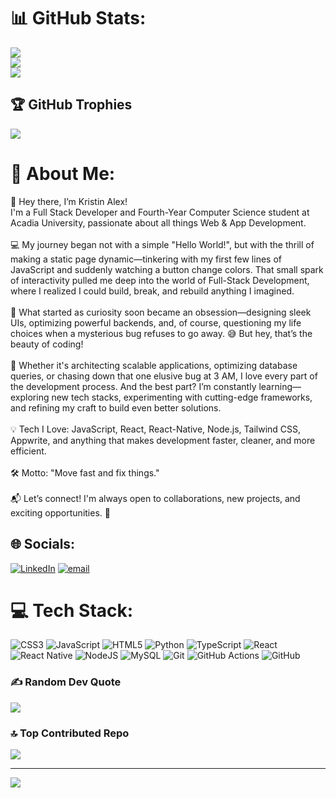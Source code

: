 # 📊 GitHub Stats:
![](https://github-readme-stats.vercel.app/api?username=KristinAlex1&theme=dark&hide_border=false&include_all_commits=false&count_private=true)<br/>
![](https://github-readme-streak-stats.herokuapp.com/?user=KristinAlex1&theme=dark&hide_border=false)<br/>
![](https://github-readme-stats.vercel.app/api/top-langs/?username=KristinAlex1&theme=dark&hide_border=false&include_all_commits=false&count_private=true&layout=compact)

## 🏆 GitHub Trophies
![](https://github-profile-trophy.vercel.app/?username=KristinAlex1&theme=radical&no-frame=false&no-bg=true&margin-w=4)

# 💫 About Me:
👋 Hey there, I’m Kristin Alex!<br>I'm a Full Stack Developer and Fourth-Year Computer Science student at Acadia University, passionate about all things Web & App Development.<br><br>💻 My journey began not with a simple "Hello World!", but with the thrill of making a static page dynamic—tinkering with my first few lines of JavaScript and suddenly watching a button change colors. That small spark of interactivity pulled me deep into the world of Full-Stack Development, where I realized I could build, break, and rebuild anything I imagined.<br><br>🚀 What started as curiosity soon became an obsession—designing sleek UIs, optimizing powerful backends, and, of course, questioning my life choices when a mysterious bug refuses to go away. 😅 But hey, that’s the beauty of coding!<br><br>🔧 Whether it's architecting scalable applications, optimizing database queries, or chasing down that one elusive bug at 3 AM, I love every part of the development process. And the best part? I’m constantly learning—exploring new tech stacks, experimenting with cutting-edge frameworks, and refining my craft to build even better solutions.<br><br>💡 Tech I Love: JavaScript, React, React-Native, Node.js, Tailwind CSS, Appwrite, and anything that makes development faster, cleaner, and more efficient.<br><br>🛠️ Motto: "Move fast and fix things."<br><br>📬 Let’s connect! I'm always open to collaborations, new projects, and exciting opportunities. 🚀


## 🌐 Socials:
[![LinkedIn](https://img.shields.io/badge/LinkedIn-%230077B5.svg?logo=linkedin&logoColor=white)](https://linkedin.com/in/https://www.linkedin.com/in/kristin-alex-740a72153/) [![email](https://img.shields.io/badge/Email-D14836?logo=gmail&logoColor=white)](mailto:kristinalex2001@gmail.com) 

# 💻 Tech Stack:
![CSS3](https://img.shields.io/badge/css3-%231572B6.svg?style=for-the-badge&logo=css3&logoColor=white) ![JavaScript](https://img.shields.io/badge/javascript-%23323330.svg?style=for-the-badge&logo=javascript&logoColor=%23F7DF1E) ![HTML5](https://img.shields.io/badge/html5-%23E34F26.svg?style=for-the-badge&logo=html5&logoColor=white) ![Python](https://img.shields.io/badge/python-3670A0?style=for-the-badge&logo=python&logoColor=ffdd54) ![TypeScript](https://img.shields.io/badge/typescript-%23007ACC.svg?style=for-the-badge&logo=typescript&logoColor=white) ![React](https://img.shields.io/badge/react-%2320232a.svg?style=for-the-badge&logo=react&logoColor=%2361DAFB) ![React Native](https://img.shields.io/badge/react_native-%2320232a.svg?style=for-the-badge&logo=react&logoColor=%2361DAFB) ![NodeJS](https://img.shields.io/badge/node.js-6DA55F?style=for-the-badge&logo=node.js&logoColor=white) ![MySQL](https://img.shields.io/badge/mysql-4479A1.svg?style=for-the-badge&logo=mysql&logoColor=white) ![Git](https://img.shields.io/badge/git-%23F05033.svg?style=for-the-badge&logo=git&logoColor=white) ![GitHub Actions](https://img.shields.io/badge/github%20actions-%232671E5.svg?style=for-the-badge&logo=githubactions&logoColor=white) ![GitHub](https://img.shields.io/badge/github-%23121011.svg?style=for-the-badge&logo=github&logoColor=white)


### ✍️ Random Dev Quote
![](https://quotes-github-readme.vercel.app/api?type=horizontal&theme=radical)

### 🔝 Top Contributed Repo
![](https://github-contributor-stats.vercel.app/api?username=KristinAlex1&limit=5&theme=dark&combine_all_yearly_contributions=true)

---
[![](https://visitcount.itsvg.in/api?id=KristinAlex1&icon=0&color=0)](https://visitcount.itsvg.in)

<!-- Proudly created with GPRM ( https://gprm.itsvg.in ) -->
